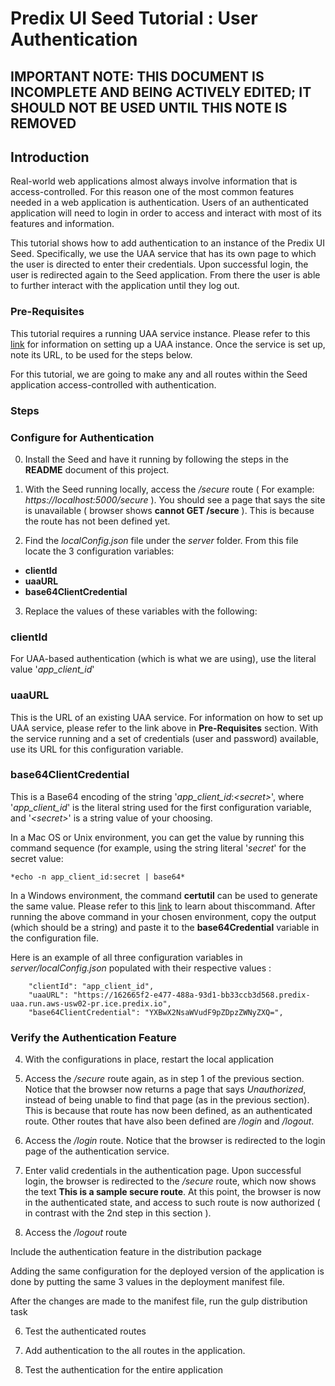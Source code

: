 # Predix UI Seed Tutorial : User Authentication

## IMPORTANT NOTE: THIS DOCUMENT IS INCOMPLETE AND BEING ACTIVELY EDITED; IT SHOULD NOT BE USED UNTIL THIS NOTE IS REMOVED

## Introduction
Real-world web applications almost always involve information that is access-controlled.  For this reason one of the most common features needed in a web application is authentication.  Users of an authenticated application will need to login in order to access and interact with most of its features and information.

This tutorial shows how to add authentication to an instance of the Predix UI Seed.  Specifically, we use the UAA service that has its own page to which the user is directed to enter their credentials.  Upon successful login, the user is redirected again to the Seed application.  From there the user is able to further interact with the application until they log out.

### Pre-Requisites
This tutorial requires a running UAA service instance.  Please refer to this [link]() for information on setting up a UAA instance.  Once the service is set up, note its URL, to be used for the steps below.

For this tutorial, we are going to make any and all routes within the Seed application access-controlled with authentication.

### Steps
### Configure for Authentication
0. Install the Seed and have it running by following the steps in the **README** document of this project.
1. With the Seed running locally, access the */secure* route ( For example: *https://localhost:5000/secure* ).  You should see a page that says the site is unavailable ( browser shows **cannot GET /secure** ).  This is because the route has not been defined yet.

2. Find the *localConfig.json* file under the *server* folder.  From this file locate the 3 configuration variables:
  - **clientId**
  - **uaaURL**
  - **base64ClientCredential**
3. Replace the values of these variables with the following:

  ### clientId
  For UAA-based authentication (which is what we are using), use the literal value '*app_client_id*'
  
  ### uaaURL
  This is the URL of an existing UAA service.  For information on how to set up UAA service, please refer to the link above in **Pre-Requisites** section.  With the service running and a set of credentials (user and password) available, use its URL for this configuration variable.
  
  ### base64ClientCredential
  This is a Base64 encoding of the string '*app_client_id*:*\<secret\>*', where '*app_client_id*' is the literal string used for the first configuration variable, and '*\<secret\>*' is a string value of your choosing.  
  
  In a Mac OS or Unix environment, you can get the value by running this command sequence (for example, using the string literal '*secret*' for the secret value:

    *echo -n app_client_id:secret | base64*

  In a Windows environment, the command **certutil** can be used to generate the same value.  Please refer to this [link](https://technet.microsoft.com/en-us/library/cc732443\(v=ws.11\).aspx) to learn about thiscommand.
  After running the above command in your chosen environment, copy the output (which should be a string) and paste it to the **base64Credential** variable in the configuration file.

  Here is an example of all three configuration variables in *server/localConfig.json* populated with their respective values :
  
```
    "clientId": "app_client_id",
    "uaaURL": "https://162665f2-e477-488a-93d1-bb33ccb3d568.predix-uaa.run.aws-usw02-pr.ice.predix.io",
    "base64ClientCredential": "YXBwX2NsaWVudF9pZDpzZWNyZXQ=",
```

### Verify the Authentication Feature
4. With the configurations in place, restart the local application


5. Access the */secure* route again, as in step 1 of the previous section.  Notice that the browser now returns a page that says  *Unauthorized*, instead of being unable to find that page (as in the previous section).  This is because that route has now been defined, as an authenticated route.  Other routes that have also been defined are */login* and */logout*.

6. Access the */login* route.  Notice that the browser is redirected to the login page of the authentication service.

7. Enter valid credentials in the authentication page.  Upon successful login, the browser is redirected to the */secure* route, which now shows the text **This is a sample secure route**.  At this point, the browser is now in the authenticated state, and access to such route is now authorized ( in contrast with the 2nd step in this section ).

8. Access the */logout* route 

Include the authentication feature in the distribution package

  Adding the same configuration for the deployed version of the application is done by putting the same 3 values in the deployment manifest file.
  
  After the changes are made to the manifest file, run the gulp distribution task
  
6. Test the authenticated routes

7. Add authentication to the all routes in the application.

8. Test the authentication for the entire application

